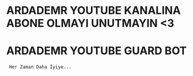 # ARDADEMR YOUTUBE KANALINA ABONE OLMAYI UNUTMAYIN <3

# ARDADEMR YOUTUBE GUARD BOT
     Her Zaman Daha İyiye...